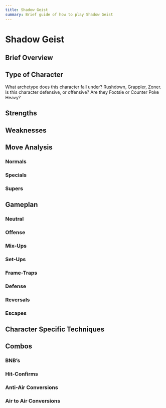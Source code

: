 ```yaml
---
title: Shadow Geist
summary: Brief guide of how to play Shadow Geist
---
```

# Shadow Geist

## Brief Overview

## Type of Character

What archetype does this character fall under? Rushdown, Grappler, Zoner. Is this character defensive, or offensive? Are they Footsie or Counter Poke Heavy? 

## Strengths

## Weaknesses

## Move Analysis

### Normals

### Specials

### Supers

## Gameplan

### Neutral

### Offense

### Mix-Ups

### Set-Ups

### Frame-Traps

### Defense

### Reversals

### Escapes

## Character Specific Techniques

## Combos

### BNB’s

### Hit-Confirms

### Anti-Air Conversions

### Air to Air Conversions
